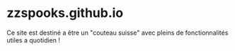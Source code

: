 # zzspooks.github.io
Ce site est destiné a être un "couteau suisse" avec pleins de fonctionnalités utiles a quotidien !

